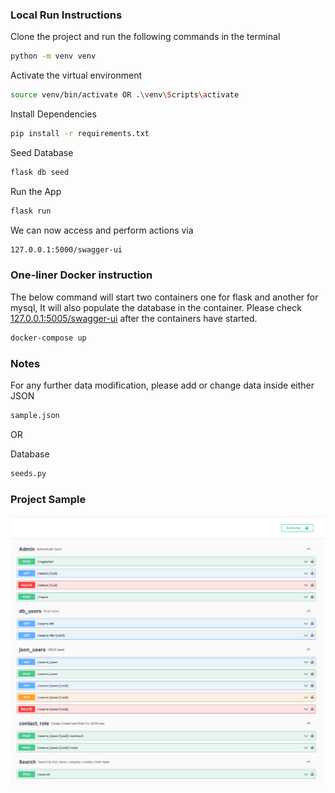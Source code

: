 ### Local Run Instructions
Clone the project and run the following commands in the terminal
```bash 
python -m venv venv 
```
Activate the virtual environment
```bash 
source venv/bin/activate OR .\venv\Scripts\activate
```
Install Dependencies
```bash 
pip install -r requirements.txt 
```
Seed Database
```bash 
flask db seed 
```
Run the App

```bash 
flask run
```
We can now access and perform actions via 
```bash 
127.0.0.1:5000/swagger-ui
```
### One-liner Docker instruction 
The below command will start two containers one for flask and another for mysql,
It will also populate the database in the container. Please check [127.0.0.1:5005/swagger-ui](http://127.0.0.1:5005/swagger-ui)
after the containers have started. 
```bash
docker-compose up
```
### Notes
For any further data modification, please add or change data inside either
JSON
```bash
sample.json
```
OR

Database
```bash
seeds.py
```

### Project Sample
<img src="images/Untitled.png" >